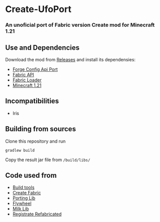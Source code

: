 # Create-UfoPort
### An unoficial port of Fabric version Create mod for Minecraft 1.21

## Use and Dependencies
Download the mod from [Releases](https://github.com/vlad250906/Create-UfoPort/releases/tag/1.21-release) and install its dependensies:
- [Forge Config Api Port](https://modrinth.com/mod/forge-config-api-port)
- [Fabric API](https://modrinth.com/mod/fabric-api)
- [Fabric Loader](https://fabricmc.net/use/installer/)
- [Minecraft 1.21](www.minecraft.net/)

## Incompatibilities
- Iris

## Building from sources
Clone this repository and run
```
gradlew build
```
Copy the result jar file from `/build/libs/`

## Code used from
- [Build tools](https://github.com/Fabricators-of-Create/Porting-Lib)
- [Create Fabric](https://github.com/Fabricators-of-Create/Create)
- [Porting Lib](https://github.com/Fabricators-of-Create/Porting-Lib)
- [Flywheel](https://github.com/Engine-Room/Flywheel)
- [Milk Lib](https://github.com/TropheusJ/milk-lib)
- [Registrate Refabricated](https://github.com/Fabricators-of-Create/Registrate-Refabricated)
